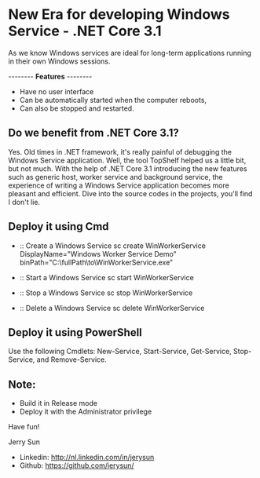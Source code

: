 # New Era for developing Windows Service - .NET Core 3.1

As we know Windows services are ideal for long-term applications running in their own Windows sessions.

-------- **Features** --------
- Have no user interface
- Can be automatically started when the computer reboots,
- Can also be stopped and restarted.

## Do we benefit from .NET Core 3.1?

Yes. Old times in .NET framework, it's really painful of debugging the Windows Service application. Well, the tool TopShelf helped us a little bit, but not much. With the help of .NET Core 3.1 introducing the new features such as generic host, worker service and background service, the experience of writing a Windows Service application becomes more pleasant and efficient. Dive into the source codes in the projects, you'll find I don't lie.

## Deploy it using Cmd
  * :: Create a Windows Service
sc create WinWorkerService DisplayName="Windows Worker Service Demo" binPath="C:\fullPath\to\WinWorkerService.exe"
 
  * :: Start a Windows Service
sc start WinWorkerService
 
  * :: Stop a Windows Service
sc stop WinWorkerService
 
  * :: Delete a Windows Service
sc delete WinWorkerService

## Deploy it using PowerShell
Use the following Cmdlets: New-Service, Start-Service, Get-Service, Stop-Service, and Remove-Service.


## Note:
- Build it in Release mode
- Deploy it with the Administrator privilege

Have fun!

Jerry Sun
* Linkedin: http://nl.linkedin.com/in/jerysun
* Github:   https://github.com/jerysun/